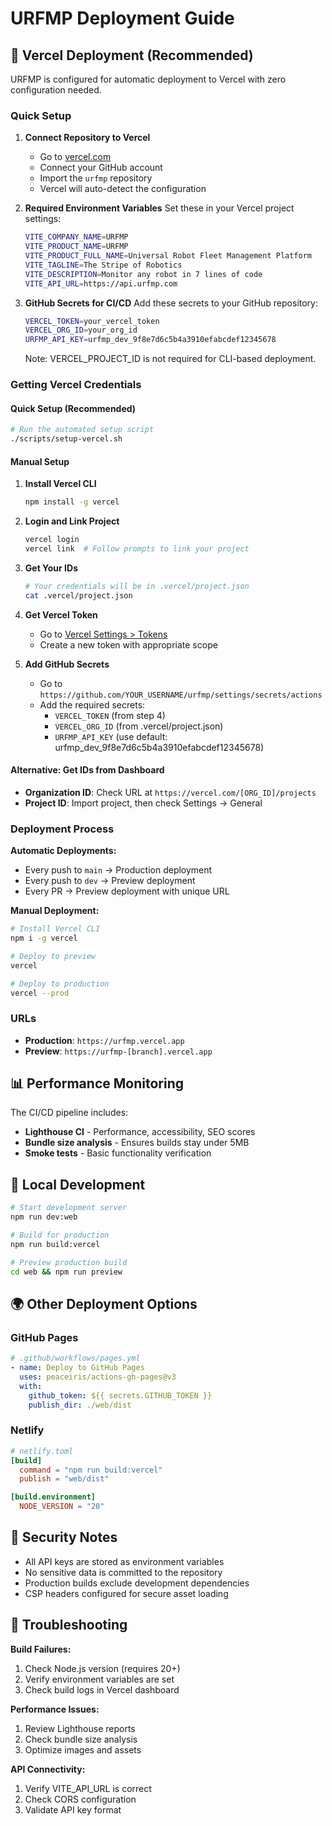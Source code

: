 # URFMP Deployment Guide

## 🚀 Vercel Deployment (Recommended)

URFMP is configured for automatic deployment to Vercel with zero configuration needed.

### Quick Setup

1. **Connect Repository to Vercel**
   - Go to [vercel.com](https://vercel.com)
   - Connect your GitHub account
   - Import the `urfmp` repository
   - Vercel will auto-detect the configuration

2. **Required Environment Variables**
   Set these in your Vercel project settings:
   ```bash
   VITE_COMPANY_NAME=URFMP
   VITE_PRODUCT_NAME=URFMP
   VITE_PRODUCT_FULL_NAME=Universal Robot Fleet Management Platform
   VITE_TAGLINE=The Stripe of Robotics
   VITE_DESCRIPTION=Monitor any robot in 7 lines of code
   VITE_API_URL=https://api.urfmp.com
   ```

3. **GitHub Secrets for CI/CD**
   Add these secrets to your GitHub repository:
   ```bash
   VERCEL_TOKEN=your_vercel_token
   VERCEL_ORG_ID=your_org_id
   URFMP_API_KEY=urfmp_dev_9f8e7d6c5b4a3910efabcdef12345678
   ```

   Note: VERCEL_PROJECT_ID is not required for CLI-based deployment.

### Getting Vercel Credentials

#### Quick Setup (Recommended)
```bash
# Run the automated setup script
./scripts/setup-vercel.sh
```

#### Manual Setup

1. **Install Vercel CLI**
   ```bash
   npm install -g vercel
   ```

2. **Login and Link Project**
   ```bash
   vercel login
   vercel link  # Follow prompts to link your project
   ```

3. **Get Your IDs**
   ```bash
   # Your credentials will be in .vercel/project.json
   cat .vercel/project.json
   ```

4. **Get Vercel Token**
   - Go to [Vercel Settings > Tokens](https://vercel.com/account/tokens)
   - Create a new token with appropriate scope

5. **Add GitHub Secrets**
   - Go to `https://github.com/YOUR_USERNAME/urfmp/settings/secrets/actions`
   - Add the required secrets:
     - `VERCEL_TOKEN` (from step 4)
     - `VERCEL_ORG_ID` (from .vercel/project.json)
     - `URFMP_API_KEY` (use default: urfmp_dev_9f8e7d6c5b4a3910efabcdef12345678)

#### Alternative: Get IDs from Dashboard
- **Organization ID**: Check URL at `https://vercel.com/[ORG_ID]/projects`
- **Project ID**: Import project, then check Settings → General

### Deployment Process

**Automatic Deployments:**
- Every push to `main` → Production deployment
- Every push to `dev` → Preview deployment
- Every PR → Preview deployment with unique URL

**Manual Deployment:**
```bash
# Install Vercel CLI
npm i -g vercel

# Deploy to preview
vercel

# Deploy to production
vercel --prod
```

### URLs

- **Production**: `https://urfmp.vercel.app`
- **Preview**: `https://urfmp-[branch].vercel.app`

## 📊 Performance Monitoring

The CI/CD pipeline includes:
- **Lighthouse CI** - Performance, accessibility, SEO scores
- **Bundle size analysis** - Ensures builds stay under 5MB
- **Smoke tests** - Basic functionality verification

## 🔧 Local Development

```bash
# Start development server
npm run dev:web

# Build for production
npm run build:vercel

# Preview production build
cd web && npm run preview
```

## 🌍 Other Deployment Options

### GitHub Pages
```yaml
# .github/workflows/pages.yml
- name: Deploy to GitHub Pages
  uses: peaceiris/actions-gh-pages@v3
  with:
    github_token: ${{ secrets.GITHUB_TOKEN }}
    publish_dir: ./web/dist
```

### Netlify
```toml
# netlify.toml
[build]
  command = "npm run build:vercel"
  publish = "web/dist"

[build.environment]
  NODE_VERSION = "20"
```

## 🔐 Security Notes

- All API keys are stored as environment variables
- No sensitive data is committed to the repository
- Production builds exclude development dependencies
- CSP headers configured for secure asset loading

## 📝 Troubleshooting

**Build Failures:**
1. Check Node.js version (requires 20+)
2. Verify environment variables are set
3. Check build logs in Vercel dashboard

**Performance Issues:**
1. Review Lighthouse reports
2. Check bundle size analysis
3. Optimize images and assets

**API Connectivity:**
1. Verify VITE_API_URL is correct
2. Check CORS configuration
3. Validate API key format